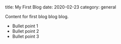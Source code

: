 title: My First Blog
date: 2020-02-23
category: general

Content for first blog blog blog.

- Bullet point 1
- Bullet point 2
- Bullet point 3
